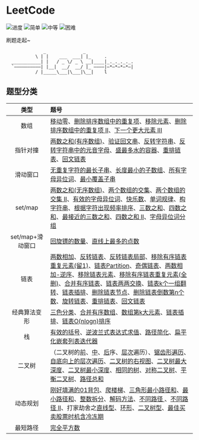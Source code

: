 # LeetCode

![进度](https://img.shields.io/badge/进度-100/1126-337ab7.svg?logo=leetcode&style=flat)  ![简单](https://img.shields.io/badge/简单-40-5cb85c.svg?style=flat)  ![中等](https://img.shields.io/badge/中等-51-f0ad4e.svg?style=flat)  ![困难](https://img.shields.io/badge/困难-9-d9534f.svg?style=flat)

刷题走起~

```
              _              _                   
           \ | |    ___  ___| |_     .           
  ___________| |   / _ \/ _ \ __|____|_._._._._. 
  `——————————| |__|  __/  __/ |_ ————|—*—*—*—*—| 
           / |_____\___|\___|\__|    l           

```

## 题型分类

| 类型 | 题号 |
| :--: | :-- |
| 数组 | [移动零](AC/0283-Move_Zeroes)、[删除排序数组中的重复项](AC/0026-Remove_Duplicates_from_Sorted_Array)、[移除元素](AC/0027-Remove_Element)、[删除排序数组中的重复项 II](AC/0080-Remove_Duplicates_from_Sorted_Array_II)、[下一个更大元素 III](AC/0556-Next_Greater_Element_III) |
| 指针对撞 | [两数之和(有序数组)](AC/0167-Two_Sum_II_-_Input_array_is_sorted)、[验证回文串](AC/0125-Valid_Palindrome)、[反转字符串](AC/0344-Reverse_String)、[反转字符串中的元音字母](AC/0345-Reverse_Vowels_of_a_String)、[盛最多水的容器](AC/0011-Container_With_Most_Water)、[重排链表](AC/0143-Reorder_List)、[回文链表](AC/0234-Palindrome_Linked_List) |
| 滑动窗口 | [无重复字符的最长子串](AC/0003-Longest_Substring_Without_Repeating_Characters)、[长度最小的子数组](AC/0209-Minimum_Size_Subarray_Sum)、[所有字母异位词](AC/0438-Find_All_Anagrams_in_a_String)、[最小覆盖子串](AC/0076-Minimum_Window_Substring) |
| set/map | [两数之和(无序数组)](AC/0001-Two_Sum)、[两个数组的交集](AC/0349-Intersection_of_Two_Arrays)、[两个数组的交集 II](AC/0350-Intersection_of_Two_Arrays_II)、[有效的字母异位词](AC/0242-Valid_Anagram)、[快乐数](AC/0202-Happy_Number)、[单词规律](AC/0290-Word_Pattern)、[构字符串](AC/0205-Isomorphic_Strings)、[根据字符出现频率排序](AC/0451-Sort_Characters_By_Frequency)、[三数之和](AC/0015-3Sum)、[四数之和](AC/0018-4Sum)、[最接近的三数之和](AC/0016-3Sum_Closest)、[四数之和 II](AC/0454-4Sum_II)、[字母异位词分组](AC/0049-Group_Anagrams) |
| set/map+滑动窗口 | [回旋镖的数量](AC/0447-Number_of_Boomerangs)、[直线上最多的点数](AC/0149-Max_Points_on_a_Line) |
| 链表 | [两数相加](AC/0002-Add_Two_Numbers)、[反转链表](AC/0206-Reverse_Linked_List)、[反转链表局部](AC/0092-Reverse_Linked_List_II)、[移除有序链表重复元素(留1)](AC/0083-Remove_Duplicates_from_Sorted_List)、[链表Partition](AC/0086-Partition_List)、[奇偶链表](AC/0328-Odd_Even_Linked_List)、[两数相加-逆序](AC/0445-Add_Two_Numbers_II)、[移除链表元素](AC/0203-Remove_Linked_List_Elements)、[移除有序链表重复元素(全删)](AC/82-Remove_Duplicates_from_Sorted_List_II)、[合并有序链表](AC/0021-Merge_Two_Sorted_Lists)、[链表两两交换](AC/0024-Swap_Nodes_in_Pairs)、[链表k个一组翻转](AC/0025-Reverse_Nodes_in_k-Group)、[链表插排](AC/0147-Insertion_Sort_List)、[删除链表节点](AC/0237-Delete_Node_in_a_Linked_List)、[删除链表倒数第n个数](AC/0019-Remove_Nth_Node_From_End_of_List)、[旋转链表](AC/0061-Rotate_List)、[重排链表](AC/0143-Reorder_List)、[回文链表](AC/0234-Palindrome_Linked_List) |
| 经典算法变形 | [三色分类](AC/0075-Sort_Colors)、[合并有序数组](AC/0088-Merge_Sorted_Array)、[数组第k大元素](AC/0215-Kth_Largest_Element_in_an_Array)、[链表插排](AC/0147-Insertion_Sort_List)、[链表O(nlogn)排序](AC/0148-Sort_List) |
| 栈 | [有效的括号](AC/0020-Valid_Parentheses)、[逆波兰式表达式求值](AC/0150-Evaluate_Reverse_Polish_Notation)、[路径简化](AC/0071-Simplify_Path)、[扁平化嵌套列表迭代器](AC/0341-Flatten_Nested_List_Iterator) |
| 二叉树 | （二叉树的[前](AC/0144-Binary_Tree_Preorder_Traversal)、[中](AC/0094-Binary_Tree_Inorder_Traversal)、[后](AC/0145-Binary_Tree_Postorder_Traversal)序、[层次](AC/0102-Binary_Tree_Level_Order_Traversal)遍历）、[锯齿形遍历](AC/0103-Binary_Tree_Zigzag_Level_Order_Traversal)、[自底向上的层次遍历](AC/0107-Binary_Tree_Level_Order_Traversal_II)、[二叉树的右视图](AC/0199-Binary_Tree_Right_Side_View)、[二叉树最大深度](AC/0104-Maximum_Depth_of_Binary_Tree)、[二叉树最小深度](AC/0111-Minimum_Depth_of_Binary_Tree)、[相同的树](AC/0100-Same_Tree)、[对称二叉树](AC/0101-Symmetric_Tree)、[平衡二叉树](AC/0110-Balanced_Binary_Tree)、[路径总和](AC/0112-Path_Sum) |
| 动态规划 | [刚好填满的01背包](AC/0416-Partition_Equal_Subset_Sum)、[爬楼梯](AC/0070-Climbing_Stairs)、[三角形最小路径和](AC/0120-Triangle)、[最小路径和](AC/0064-Minimum_Path_Sum)、[整数拆分](AC/0343-Integer_Break)、[解码方法](AC/0091-Decode_Ways)、[不同路径 ](AC/0062-Unique_Paths)、[不同路径 II](AC/0063-Unique_Paths_II)、打家劫舍之[直线型](AC/0198-House_Robber)、[环形](AC/0213-House_Robber_II)、[二叉树型](AC/0337-House_Robber_III)、[最佳买卖股票时机含冷冻期](AC/0309-Best_Time_to_Buy_and_Sell_Stock_with_Cooldown) |
| 最短路径 | [完全平方数](AC/0279-Perfect_Squares) |


<!-- 

![难度](https://img.shields.io/badge/难度-简单-5cb85c.svg?logo=leetcode&style=flat)  ![类型](https://img.shields.io/badge/类型-xxx-violet.svg?style=flat)

![难度](https://img.shields.io/badge/难度-中等-f0ad4e.svg?logo=leetcode&style=flat)  ![类型](https://img.shields.io/badge/类型-xxx-violet.svg?style=flat)

![难度](https://img.shields.io/badge/难度-困难-d9534f.svg?logo=leetcode&style=flat)  ![类型](https://img.shields.io/badge/类型-xxx-violet.svg?style=flat)

update: ⇪
repair/modify: ↺ ↻
finish: ✓
delete: ✗
backup: ☁

 -->